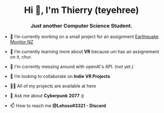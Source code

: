 <h1 align="center">Hi 👋, I'm Thierry (teyehree)</h1>
<h3 align="center">Just another Computer Science Student.</h3>

- 🔭 I’m currently working on a small project for an assignment [Earthquake Monitor NZ](https://github.com/naomuhibu/EMSystem)

- 🌱 I’m currently learning more about **VR** because uni has an assignement on it, chur.

- 👀 I'm currently messing around with openAI's API. (not yet.)

- 👯 I’m looking to collaborate on **Indie VR Projects**

- 👨‍💻 All of my projects are available at here

- 💬 Ask me about **Cyberpunk 2077 :)**

- 📫 How to reach me **@Lehsss#3321 - Discord**
